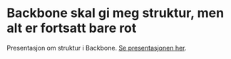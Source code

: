 Backbone skal gi meg struktur, men alt er fortsatt bare rot
===========================================================

Presentasjon om struktur i Backbone. [Se presentasjonen
her](http://hinderberg.github.com/backbone-structure).

